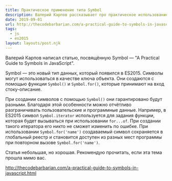 ```yaml
---
title: Практическое применение типа Symbol
description: Валерий Карпов рассказывает про практическое использование Symbol
date: 2019-09-01
url: http://thecodebarbarian.com/a-practical-guide-to-symbols-in-javascript.html
tags:
  - js
  - es2015
layout: layouts/post.njk
---
```

Валерий Карпов написал статью, посвящённую Symbol — "A Practical Guide to Symbols in JavaScript".

Symbol — это новый тип данных, который появился в ES2015. Символы могут использоваться в качестве ключа объекта. Они создаются с помощью функции `Symbol()` и `Symbol.for()`, которые принимают на вход стоку-описание.

При создании символов с помощью `Symbol()` они гарантировано будут разными. Благодаря этой особенности можно отчётливо разграничивать пользовательские и программные данные. Например, в ES2015 символ `Symbol.iterator` используется для задания функции, которая будет вызываться при использовании `for...of`. При создании такого итератора его никто не сможет изменить по ошибке. При использовании `Symbol.for('name')` создаваемый символ сохраняется в глобальный реестр и становится доступен из разных мест программы при повторном вызове `Symbol.for('name')`.

Статья небольшая, но хорошая. Рекомендую прочитать, если эта тема прошла мимо вас.

http://thecodebarbarian.com/a-practical-guide-to-symbols-in-javascript.html
